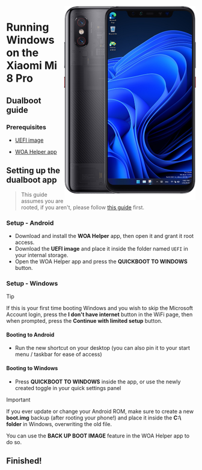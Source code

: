 <img align="right" src="https://github.com/n00b69/woa-equuleus/blob/main/equuleus.png" width="350" alt="Windows 11 running on equuleus">

# Running Windows on the Xiaomi Mi 8 Pro

## Dualboot guide

### Prerequisites
- [UEFI image](https://github.com/n00b69/woa-equuleus/releases/tag/UEFI)

- [WOA Helper app](https://github.com/n00b69/woa-helper/releases/tag/APK)

## Setting up the dualboot app
> This guide assumes you are rooted, if you aren't, please follow [this guide](root.md) first.

### Setup - Android
- Download and install the **WOA Helper** app, then open it and grant it root access.
- Download the **UEFI image** and place it inside the folder named `UEFI` in your internal storage.
- Open the WOA Helper app and press the **QUICKBOOT TO WINDOWS** button.

### Setup - Windows
> [!Tip]
> If this is your first time booting Windows and you wish to skip the Microsoft Account login, press the **I don't have internet** button in the WiFi page, then when prompted, press the **Continue with limited setup** button.

#### Booting to Android
- Run the new shortcut on your desktop (you can also pin it to your start menu / taskbar for ease of access)

#### Booting to Windows
- Press **QUICKBOOT TO WINDOWS** inside the app, or use the newly created toggle in your quick settings panel

> [!Important]
> If you ever update or change your Android ROM, make sure to create a new **boot.img** backup (after rooting your phone!) and place it inside the **C:\ folder** in Windows, overwriting the old file.
>
> You can use the **BACK UP BOOT IMAGE** feature in the WOA Helper app to do so.

## Finished!


















